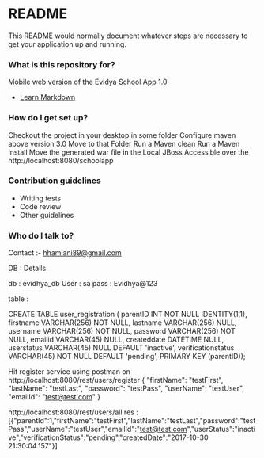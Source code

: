 # README #

This README would normally document whatever steps are necessary to get your application up and running.

### What is this repository for? ###

Mobile web version of the Evidya School App
1.0
* [Learn Markdown](https://bitbucket.org/tutorials/markdowndemo)

### How do I get set up? ###

Checkout the project in your desktop in some folder 
Configure maven above version 3.0
Move to that Folder 
Run a Maven clean 
Run a Maven install
Move the generated war file in the Local JBoss
Accessible over the http://localhost:8080/schoolapp

### Contribution guidelines ###

* Writing tests
* Code review
* Other guidelines

### Who do I talk to? ###

Contact :- hhamlani89@gmail.com


DB : Details

db : evidhya_db
User : sa
pass : Evidhya@123

table : 

CREATE TABLE user_registration (
  parentID INT NOT NULL IDENTITY(1,1),
  firstname VARCHAR(256) NOT NULL,
  lastname VARCHAR(256) NULL,
  username VARCHAR(256) NOT NULL,
  password VARCHAR(256) NOT NULL,
  emailid VARCHAR(45) NULL,
  createddate DATETIME NULL,
  userstatus VARCHAR(45) NULL DEFAULT 'inactive',
  verificationstatus VARCHAR(45) NOT NULL DEFAULT 'pending',
  PRIMARY KEY (parentID));
  

Hit register service using postman on http://localhost:8080/rest/users/register
{
  "firstName": "testFirst",
  "lastName": "testLast",
  "password": "testPass",
  "userName": "testUser",
  "emailId": "test@test.com"
}

http://localhost:8080/rest/users/all 
res : [{"parentId":1,"firstName":"testFirst","lastName":"testLast","password":"testPass","userName":"testUser","emailId":"test@test.com","userStatus":"inactive","verificationStatus":"pending","createdDate":"2017-10-30 21:30:04.157"}]

